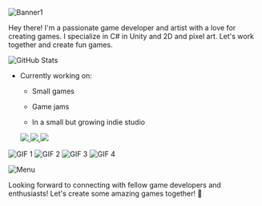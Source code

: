 ![Banner1](https://github.com/odessy3509/Odessy.github.io/assets/137520021/e296f0e4-f134-45b2-9964-bd75efe6786d)

Hey there! I'm a passionate game developer and artist with a love for creating games. I specialize in C# in Unity and 2D and pixel art. Let's work together and create fun games.

![GitHub Stats](https://github-readme-stats.vercel.app/api?username=odessy3509&show_icons=true&theme=radical)

- Currently working on:
  - Small games
  - Game jams
  - In a small but growing indie studio

    <div align="center">
  <a href="mailto:odessy3509@gmail.com">
    <img src="https://img.shields.io/badge/Email-333333?style=for-the-badge&logo=gmail&logoColor=red" />
  </a>
  <a href="https://discord.com/users/odessy3509" target="_blank">
    <img src="https://img.shields.io/badge/Discord-0077B5?style=for-the-badge&logo=discord&logoColor=white" target="_blank" />
  </a>
  <a href="https://odessy.itch.io/" target="_blank">
     <img src="https://img.shields.io/badge/itch.io-FF5722?style=for-the-badge&logo=itch-dot-io&logoColor=white" target="_blank" />
  </a>
</div>


![GIF 1](https://i.gyazo.com/421be63b9f0484e2b3e091f1a305066f.gif)
![GIF 2](https://i.gyazo.com/87f5f89b6c8015dc8fb44e504d0a234e.gif)
![GIF 3](https://i.gyazo.com/9406abee664760b76d9ac888a309dcb6.gif)
![GIF 4](https://i.gyazo.com/97ac69f8357fd372face675541328229.gif)

![Menu](https://github.com/odessy3509/Odessy.github.io/assets/137520021/ac0ee750-45c5-4042-9713-c11c097339be)

Looking forward to connecting with fellow game developers and enthusiasts! Let's create some amazing games together! 🚀
